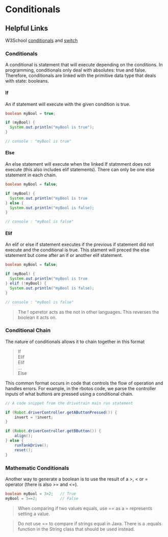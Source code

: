 # Conditionals

## Helpful Links

W3School [conditionals](https://www.w3schools.com/java/java_conditions.asp) and [switch](https://www.w3schools.com/java/java_switch.asp)

### Conditionals

A conditional is statement that will execute depending on the conditions. In programming, conditionals only deal with absolutes: true and false. Therefore, conditionals are linked with the primitive data type that deals with state: booleans.

#### If

An if statement will execute with the given condition is true.

```java
boolean myBool = true;

if (myBool) {
  System.out.println("myBool is true"); 
}

// console : "myBool is true"
```

#### Else

An else statement will execute when the linked If statmment does not execute (this also includes elif statements). There can only be one else statement in each chain.

```java
boolean myBool = false;

if (myBool) {
  System.out.println("myBool is true
} else {
  System.out.println("myBool is false);
}

// console : "myBool is false"
```
#### Elif

An elif or else if statement executes if the previous if statement did not execute and the conditional is true. This stament will preced the else statement but come after an if or another elif statement.

```java
boolean myBool = false;

if (myBool) {
  System.out.println("myBool is true
} elif (!myBool) {
  System.out.println("myBool is false);
}

// console : "myBool is false" 
```
> The ! operetor acts as the not in other languages. This reverses the boolean it acts on.

### Conditional Chain

The nature of conditionals allows it to chain together in this format

> If<br>
Elif<br>
Elif<br>
...<br>
Else

This common format occurs in code that controls the flow of operation and handles errors. For example, in the rbotos code, we parse the controller inputs of what buttons are pressed using a conditional chain.

```java
// A code snippet from the drivetrain main run statement

if (Robot.driverController.getAButtonPressed()) {
    invert = !invert;
}

if (Robot.driverController.getBButton()) {
    align();
} else {
    runTankDrive();
    reset();
}
```
### Mathematic Conditionals

Another way to generate a boolean is to use the result of a >, < or = operator (there is also >= and <=).

```java
boolean myBool = 3>2;   // True
myBool = 3==2;          // False
```

> When comparing if two values equals, use == as a = represents setting a value.

> Do not use == to compare if strings equal in Java. There is a .equals function in the String class that should be used instead.

